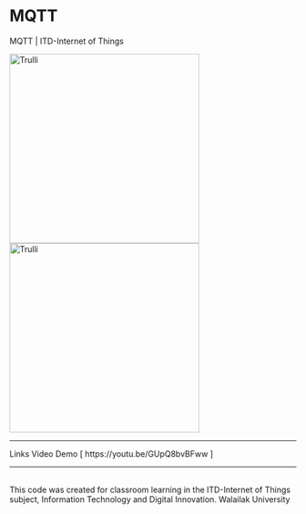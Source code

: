 # MQTT
MQTT | ITD-Internet of Things

<img src="https://github.com/atmin009/MQTT/blob/c41f7cacb78a90bffcdae34a786c8ad499d8c584/PICS1.pngraw=true" alt="Trulli" width="auto" height="333">
<br>
<img src="https://github.com/atmin009/MQTT/blob/c41f7cacb78a90bffcdae34a786c8ad499d8c584/PICS2.pngraw=true" alt="Trulli" width="auto" height="333">

<hr>
Links Video Demo [ https://youtu.be/GUpQ8bvBFww ]
<hr>
<br>
This code was created for classroom learning in the ITD-Internet of Things subject, Information Technology and Digital Innovation. Walailak University
<br>
